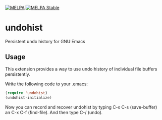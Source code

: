 [![MELPA](https://melpa.org/packages/undohist-badge.svg)](https://melpa.org/#/undohist)
[![MELPA Stable](https://stable.melpa.org/packages/undohist-badge.svg)](https://stable.melpa.org/#/undohist)


# undohist

Persistent undo history for GNU Emacs

## Usage

This extension provides a way to use undo history of individual file 
buffers persistently.

Write the following code to your .emacs:

```el
(require 'undohist)
(undohist-initialize)
```

Now you can record and recover undohist by typing C-x C-s (save-buffer) an 
C-x C-f (find-file). And then type C-/ (undo).
